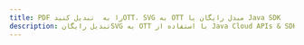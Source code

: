 ---title: PDF را به  تبدیل کنیدOTT، SVG به OTT مبدل رایگان یا Java SDKdescription: تبدیل رایگانSVG به OTT با استفاده از Java Cloud APIs & SDK همچنین اسناد PDF را در Cloud ایجاد، ویرایش و رندر کنید.---